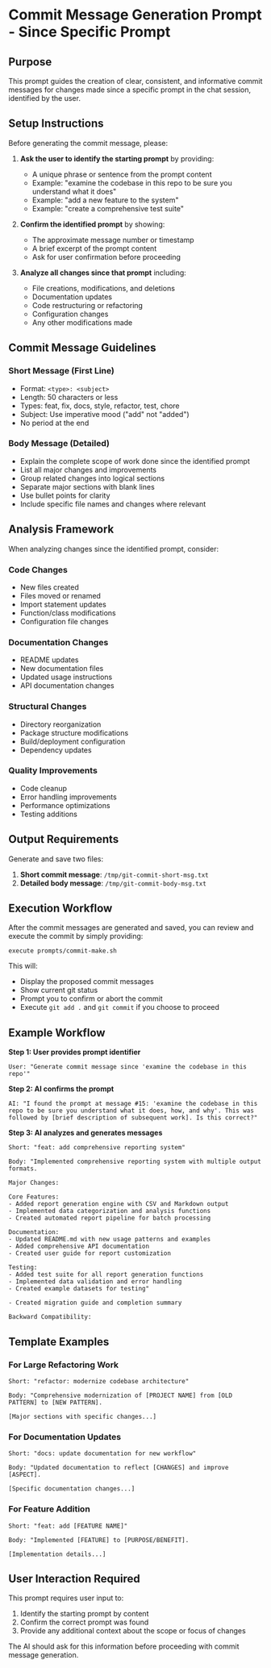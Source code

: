 # Commit Message Generation Prompt - Since Specific Prompt

## Purpose
This prompt guides the creation of clear, consistent, and informative commit messages for changes made since a specific prompt in the chat session, identified by the user.

## Setup Instructions
Before generating the commit message, please:

1. **Ask the user to identify the starting prompt** by providing:
   - A unique phrase or sentence from the prompt content
   - Example: "examine the codebase in this repo to be sure you understand what it does"
   - Example: "add a new feature to the system"
   - Example: "create a comprehensive test suite"

2. **Confirm the identified prompt** by showing:
   - The approximate message number or timestamp
   - A brief excerpt of the prompt content
   - Ask for user confirmation before proceeding

3. **Analyze all changes since that prompt** including:
   - File creations, modifications, and deletions
   - Documentation updates
   - Code restructuring or refactoring
   - Configuration changes
   - Any other modifications made

## Commit Message Guidelines

### Short Message (First Line)
- Format: `<type>: <subject>`
- Length: 50 characters or less
- Types: feat, fix, docs, style, refactor, test, chore
- Subject: Use imperative mood ("add" not "added")
- No period at the end

### Body Message (Detailed)
- Explain the complete scope of work done since the identified prompt
- List all major changes and improvements
- Group related changes into logical sections
- Separate major sections with blank lines
- Use bullet points for clarity
- Include specific file names and changes where relevant

## Analysis Framework

When analyzing changes since the identified prompt, consider:

### Code Changes
- New files created
- Files moved or renamed
- Import statement updates
- Function/class modifications
- Configuration file changes

### Documentation Changes
- README updates
- New documentation files
- Updated usage instructions
- API documentation changes

### Structural Changes
- Directory reorganization
- Package structure modifications
- Build/deployment configuration
- Dependency updates

### Quality Improvements
- Code cleanup
- Error handling improvements
- Performance optimizations
- Testing additions

## Output Requirements

Generate and save two files:
1. **Short commit message**: `/tmp/git-commit-short-msg.txt`
2. **Detailed body message**: `/tmp/git-commit-body-msg.txt`

## Execution Workflow

After the commit messages are generated and saved, you can review and execute the commit by simply providing:

```
execute prompts/commit-make.sh
```

This will:
- Display the proposed commit messages
- Show current git status
- Prompt you to confirm or abort the commit
- Execute `git add .` and `git commit` if you choose to proceed

## Example Workflow

**Step 1: User provides prompt identifier**
```
User: "Generate commit message since 'examine the codebase in this repo'"
```

**Step 2: AI confirms the prompt**
```
AI: "I found the prompt at message #15: 'examine the codebase in this repo to be sure you understand what it does, how, and why'. This was followed by [brief description of subsequent work]. Is this correct?"
```

**Step 3: AI analyzes and generates messages**
```
Short: "feat: add comprehensive reporting system"

Body: "Implemented comprehensive reporting system with multiple output formats.

Major Changes:

Core Features:
- Added report generation engine with CSV and Markdown output
- Implemented data categorization and analysis functions
- Created automated report pipeline for batch processing

Documentation:
- Updated README.md with new usage patterns and examples
- Added comprehensive API documentation
- Created user guide for report customization

Testing:
- Added test suite for all report generation functions
- Implemented data validation and error handling
- Created example datasets for testing"

- Created migration guide and completion summary

Backward Compatibility:
```

## Template Examples

### For Large Refactoring Work
```
Short: "refactor: modernize codebase architecture"

Body: "Comprehensive modernization of [PROJECT NAME] from [OLD PATTERN] to [NEW PATTERN].

[Major sections with specific changes...]
```

### For Documentation Updates  
```
Short: "docs: update documentation for new workflow"

Body: "Updated documentation to reflect [CHANGES] and improve [ASPECT].

[Specific documentation changes...]
```

### For Feature Addition
```
Short: "feat: add [FEATURE NAME]"

Body: "Implemented [FEATURE] to [PURPOSE/BENEFIT].

[Implementation details...]
```

## User Interaction Required

This prompt requires user input to:
1. Identify the starting prompt by content
2. Confirm the correct prompt was found
3. Provide any additional context about the scope or focus of changes

The AI should ask for this information before proceeding with commit message generation. 